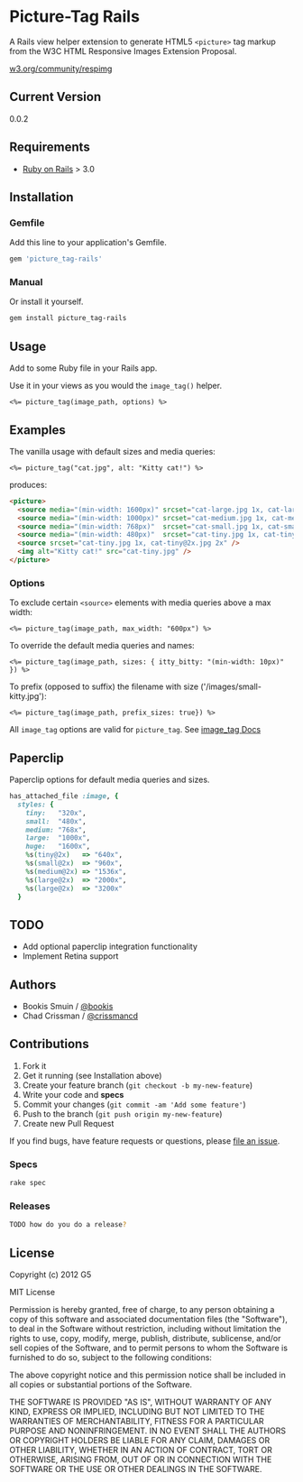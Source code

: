 # Picture-Tag Rails

A Rails view helper extension to generate HTML5 `<picture>` tag markup
from the W3C HTML Responsive Images Extension Proposal.
  
[w3.org/community/respimg](http://www.w3.org/community/respimg)


## Current Version

0.0.2


## Requirements

* [Ruby on Rails](http://rubyonrails.org) > 3.0



## Installation

### Gemfile

Add this line to your application's Gemfile.

```ruby
gem 'picture_tag-rails'
```

### Manual

Or install it yourself.

```bash
gem install picture_tag-rails
```


## Usage

Add to some Ruby file in your Rails app.

Use it in your views as you would the `image_tag()` helper.

```erb
<%= picture_tag(image_path, options) %>
```


## Examples

The vanilla usage with default sizes and media queries:

```erb
<%= picture_tag("cat.jpg", alt: "Kitty cat!") %>
```

produces:

```html
<picture>
  <source media="(min-width: 1600px)" srcset="cat-large.jpg 1x, cat-large@2x.jpg 2x" />
  <source media="(min-width: 1000px)" srcset="cat-medium.jpg 1x, cat-medium@2x.jpg 2x" />
  <source media="(min-width: 768px)"  srcset="cat-small.jpg 1x, cat-small@2x.jpg 2x" />
  <source media="(min-width: 480px)"  srcset="cat-tiny.jpg 1x, cat-tiny@2x.jpg 2x" />
  <source srcset="cat-tiny.jpg 1x, cat-tiny@2x.jpg 2x" />
  <img alt="Kitty cat!" src="cat-tiny.jpg" />
</picture>
```

### Options

To exclude certain `<source>` elements with media queries above a max width:

```erb
<%= picture_tag(image_path, max_width: "600px") %>
```

To override the default media queries and names:

```erb
<%= picture_tag(image_path, sizes: { itty_bitty: "(min-width: 10px)" }) %>
```

To prefix (opposed to suffix) the filename with size ('/images/small-kitty.jpg'):

```erb
<%= picture_tag(image_path, prefix_sizes: true}) %>
```

All `image_tag` options are valid for `picture_tag`.
See [image_tag Docs](http://api.rubyonrails.org/classes/ActionView/Helpers/AssetTagHelper.html)


## Paperclip

Paperclip options for default media queries and sizes.

```ruby
has_attached_file :image, {
  styles: { 
    tiny:   "320x", 
    small:  "480x", 
    medium: "768x", 
    large:  "1000x", 
    huge:   "1600x",
    %s(tiny@2x)   => "640x", 
    %s(small@2x)  => "960x", 
    %s(medium@2x) => "1536x", 
    %s(large@2x)  => "2000x", 
    %s(large@2x)  => "3200x"
  }
```


## TODO

- Add optional paperclip integration functionality
- Implement Retina support


## Authors

* Bookis Smuin / [@bookis](https://github.com/bookis)
* Chad Crissman / [@crissmancd](https://github.com/crissmancd)


## Contributions

1. Fork it
2. Get it running (see Installation above)
3. Create your feature branch (`git checkout -b my-new-feature`)
4. Write your code and **specs**
5. Commit your changes (`git commit -am 'Add some feature'`)
6. Push to the branch (`git push origin my-new-feature`)
7. Create new Pull Request

If you find bugs, have feature requests or questions, please
[file an issue](https://github.com/G5/picture_tag-rails/issues).

### Specs

```bash
rake spec
```

### Releases

```bash
TODO how do you do a release?
```


## License

Copyright (c) 2012 G5

MIT License

Permission is hereby granted, free of charge, to any person obtaining
a copy of this software and associated documentation files (the
"Software"), to deal in the Software without restriction, including
without limitation the rights to use, copy, modify, merge, publish,
distribute, sublicense, and/or sell copies of the Software, and to
permit persons to whom the Software is furnished to do so, subject to
the following conditions:

The above copyright notice and this permission notice shall be
included in all copies or substantial portions of the Software.

THE SOFTWARE IS PROVIDED "AS IS", WITHOUT WARRANTY OF ANY KIND,
EXPRESS OR IMPLIED, INCLUDING BUT NOT LIMITED TO THE WARRANTIES OF
MERCHANTABILITY, FITNESS FOR A PARTICULAR PURPOSE AND
NONINFRINGEMENT. IN NO EVENT SHALL THE AUTHORS OR COPYRIGHT HOLDERS BE
LIABLE FOR ANY CLAIM, DAMAGES OR OTHER LIABILITY, WHETHER IN AN ACTION
OF CONTRACT, TORT OR OTHERWISE, ARISING FROM, OUT OF OR IN CONNECTION
WITH THE SOFTWARE OR THE USE OR OTHER DEALINGS IN THE SOFTWARE.